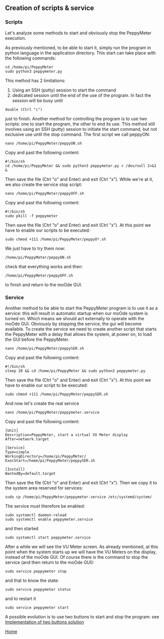 ## Creation of scripts & service

### Scripts
Let's analyze some methods to start and obviously stop the PeppyMeter execution.

As previously mentioned, to be able to start it, simply run the program in python language in the application directory. This start can take place with the following commands:
```
cd /home/pi/PeppyMeter
sudo python3 peppymeter.py
```
This method has 2 limitations:
1. Using an SSH (putty) session to start the command
2. dedicated session until the end of the use of the program. In fact the session will be busy until
```
double (Ctrl "c")
```
just to finish.
Another method for controlling the program is to use two scripts: one to start the program, the other to end its use. This method still involves using an SSH (putty) session to initiate the start command, but not exclusive use until the stop command.
The first script we call peppyON:
```
nano /home/pi/PeppyMeter/peppyON.sh
```
Copy and past the following content:
```
#!/bin/sh
cd /home/pi/PeppyMeter && sudo python3 peppymeter.py > /dev/null 2>&1 &
```
Then save the file (Ctrl "o" and Enter)
and exit (Ctrl "x").
While we're at it, we also create the service stop script:
```
nano /home/pi/PeppyMeter/peppyOFF.sh
```
Copy and past the following content:
```
#!/bin/sh
sudo pkill -f peppymeter
```
Then save the file (Ctrl "o" and Enter)
and exit (Ctrl "x").
At this point we have to enable our scripts to be executed:
```
sudo chmod +111 /home/pi/PeppyMeter/peppyO*.sh
```
We just have to try them now:
```
/home/pi/PeppyMeter/peppyON.sh
```
check that everything works and then:
```
/home/pi/PeppyMeter/peppyOFF.sh
```
to finish and return to the moOde GUI.

### Service
Another method to be able to start the PeppyMeter program is to use it as a service: this will result in automatic startup when our moOde system is turned on. Which means we should act externally to operate with the moOde GUI.
Obviously by stopping the service, the gui will become available.
To create the service we need to create another script that starts the PeppyMeter with a delay that allows the system, at power on, to load the GUI before the PeppyMeter.
```
nano /home/pi/PeppyMeter/peppySER.sh
```
Copy and past the following content:
```
#!/bin/sh
sleep 20 && cd /home/pi/PeppyMeter && sudo python3 peppymeter.py
```
Then save the file (Ctrl "o" and Enter)
and exit (Ctrl "x").
At this point we have to enable our script to be executed:
```
sudo chmod +111 /home/pi/PeppyMeter/peppySER.sh
```
And now let's create the real service
```
nano /home/pi/PeppyMeter/peppymeter.service
```
Copy and past the following content:
```
[Unit]
Description=PeppyMeter, start a virtual VU Meter display
After=network.target

[Service]
Type=simple
WorkingDirectory=/home/pi/PeppyMeter/
ExecStart=/home/pi/PeppyMeter/peppySER.sh

[Install]
WantedBy=default.target

```
Then save the file (Ctrl "o" and Enter)
and exit (Ctrl "x").
Then we copy it to the system area reserved for services:
```
sudo cp /home/pi/PeppyMeter/peppymeter.service /etc/systemd/system/
```
The service must therefore be enabled:
```
sudo systemctl daemon-reload
sudo systemctl enable peppymeter.service
```
and then started
```
sudo systemctl start peppymeter.service
```
After a while we will see the VU Meter screen.
As already mentioned, at this point when the system starts up we will have the VU Meters on the display, instead of the moOde GUI.
Of course there is the command to stop the service (and then return to the moOde GUI):
```
sudo service peppymeter stop
```
and that to know the state:
```
sudo service peppymeter status
```
and to restart it
```
sudo service peppymeter start
```

A possible evolution is to use two buttons to start and stop the program: see [Implementation of two buttons solution](https://github.com/FdeAlexa/PeppyMeter_and_moOde/blob/main/5_Buttons.md)

[Home](https://github.com/FdeAlexa/PeppyMeter_and_moOde/blob/main/README.md) 
